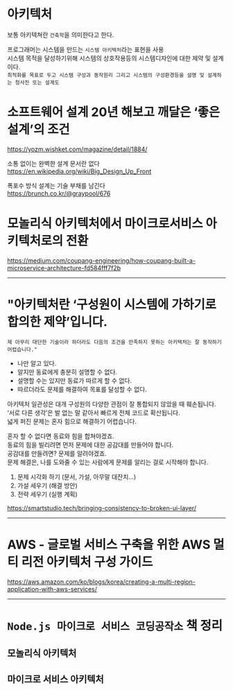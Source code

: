 # 아키텍처

보통 아키텍쳐란 `건축학`을 의미한다고 한다.

프로그래머는 시스템을 만드는 `시스템 아키텍처`라는 표현을 사용  
시스템 목적을 달성하기위해 시스템의 상호작용등의 시스템디자인에 대한 제약 및 설계이다.  
`최적화를 목표로 두고 시스템 구성과 동작원리 그리고 시스템의 구성환경등을 설명 및 설계하는 청사진 또는 설계도`

# 소프트웨어 설계 20년 해보고 깨달은 ‘좋은 설계’의 조건

https://yozm.wishket.com/magazine/detail/1884/

소통 없이는 완벽한 설계 문서란 없다  
https://en.wikipedia.org/wiki/Big_Design_Up_Front

폭포수 방식 설계는 기술 부채를 남긴다  
https://brunch.co.kr/@graypool/676

# 모놀리식 아키텍처에서 마이크로서비스 아키텍처로의 전환

https://medium.com/coupang-engineering/how-coupang-built-a-microservice-architecture-fd584fff7f2b

---

# "아키텍처란 ‘구성원이 시스템에 가하기로 합의한 제약’입니다.

`제 아무리 대단한 기술이라 하더라도 다음의 조건을 만족하지 못하는 아키텍처는 잘 동작하기 어렵습니다."`

- 나만 알고 있다.
- 알지만 동료에게 충분히 설명할 수 없다.
- 설명할 수는 있지만 동료가 따르게 할 수 없다.
- 따르더라도 문제를 해결하여 목표를 달성할 수 없다.

아키텍처 일관성은 대개 구성원의 다양한 관점이 잘 통합되지 않았을 때 훼손됩니다.  
‘서로 다른 생각’은 발 없는 말 같아서 빠르게 전체 코드로 확산됩니다.  
넓게 퍼진 문제는 혼자 힘으로 해결하기 어렵습니다.

혼자 할 수 없다면 동료와 힘을 합쳐야겠죠.  
동료의 힘을 빌리려면 먼저 문제에 대한 공감대를 만들어야 합니다.  
공감대를 만들려면? 문제를 알려야겠죠.  
문제 해결은, 나를 도와줄 수 있는 사람에게 문제를 알리는 걸로 시작해야 합니다.

1. 문제 시각화 하기 (문서, 가설, 아무말 대잔치...)
2. 가설 세우기 (해결 방안)
3. 전략 세우기 (실행 계획)

https://smartstudio.tech/bringing-consistency-to-broken-ui-layer/

---

# AWS - 글로벌 서비스 구축을 위한 AWS 멀티 리전 아키텍처 구성 가이드

https://aws.amazon.com/ko/blogs/korea/creating-a-multi-region-application-with-aws-services/

---

# `Node.js 마이크로 서비스 코딩공작소` 책 정리

## 모놀리식 아키텍처

## 마이크로 서비스 아키텍처
